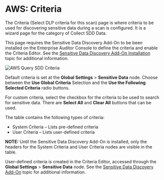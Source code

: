 # AWS: Criteria

The Criteria (Select DLP criteria for this scan) page is where criteria to be used for discovering
sensitive data during a scan is configured. It is a wizard page for the category of Collect SDD
Data.

This page requires the Sensitive Data Discovery Add-On to be been installed on the Enterprise
Auditor Console to define the criteria and enable the Criteria Editor. See the
[Sensitive Data Discovery Add-On Installation](/docs/accessanalyzer/11.6/enterpriseauditor/install/sensitivedatadiscovery/overview.md)
topic for additional information.

![AWS Query SDD Criteria](/img/versioned_docs/enterpriseauditor_11.6/enterpriseauditor/admin/datacollector/ewsmailbox/criteria.webp)

Default criteria is set at the **Global Settings** > **Sensitive Data** node. Choose between the
**Use Global Criteria** Selection and the **Use the Following Selected Criteria** radio buttons.

For custom criteria, select the checkbox for the criteria to be used to search for sensitive data.
There are **Select All** and **Clear All** buttons that can be used.

The table contains the following types of criteria:

- System Criteria – Lists pre-defined criteria
- User Criteria – Lists user-defined criteria

**NOTE:** Until the Sensitive Data Discovery Add-On is installed, only the headers for the System
Criteria and User Criteria nodes are visible in the table.

User-defined criteria is created in the Criteria Editor, accessed through the **Global Settings** >
**Sensitive Data** node. See the
[Sensitive Data Discovery Add-On](/docs/accessanalyzer/11.6/enterpriseauditor/sensitivedatadiscovery/overview.md)
topic for additional information.
